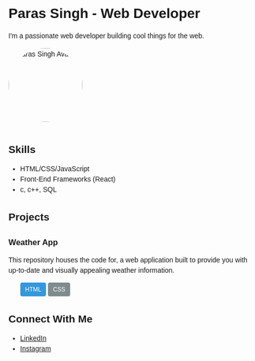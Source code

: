 <!DOCTYPE html>
<html lang="en">
<head>
  <meta charset="UTF-8">
  <meta name="viewport" content="width=device-width, initial-scale=1.0">
  <title>Paras Singh - Web Developer</title>
  <style>
    body {
      font-family: sans-serif;
      line-height: 1.5;
      margin: 20px;
    }
    h1, h2, h3 {
      margin-bottom: 10px;
    }
    .avatar {
      width: 150px;
      border-radius: 50%;
      margin-bottom: 10px;
    }
    .badge {
      display: inline-block;
      padding: 5px 10px;
      border-radius: 4px;
      font-size: 12px;
    }
    .badge.primary {
      background-color: #3498db;
      color: white;
    }
    .badge.secondary {
      background-color: #7f8c8d;
      color: white;
    }
  </style>
</head>
<body>

  <h1>Paras Singh - Web Developer</h1>
  <p>I'm a passionate web developer building cool things for the web.</p>
  <img src="![WhatsApp Image 2024-05-08 at 11 30 43 PM](https://github.com/data-dude42/data-dude42/assets/159608516/71a5a562-7de4-4134-98e6-66f6f94a04f8)
" alt="Paras Singh Avatar" class="avatar">

  <h2>Skills</h2>
  <ul>
    <li>HTML/CSS/JavaScript</li>
    <li>Front-End Frameworks (React)</li>
    <li>c, c++, SQL</li>
  </ul>

  <h2>Projects</h2>

  <div class="projects">
    <div class="project">
      <h3>Weather App</h3>
      <p>This repository houses the code for, a web application built to provide you with up-to-date and visually appealing weather information.</p>
      <ul class="project-tags">
        <li class="badge primary">HTML</li>
        <li class="badge secondary">CSS</li>
      </ul>
    </div>
    </div>

  <h2>Connect With Me</h2>
  <ul>
    <li><a href="https://www.linkedin.com/public-profile/settings?trk=d_flagship3_profile_self_view_public_profile">LinkedIn</a></li>
    <li><a href="https://www.instagram.com/paras_singh.ca/">Instagram</a></li>
  </ul>

</body>
</html>

